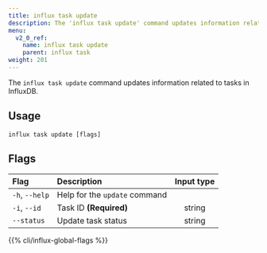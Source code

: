 ```yaml
---
title: influx task update
description: The 'influx task update' command updates information related to tasks in InfluxDB.
menu:
  v2_0_ref:
    name: influx task update
    parent: influx task
weight: 201
---
```


The `influx task update` command updates information related to tasks in InfluxDB.

## Usage
```
influx task update [flags]
```

## Flags
| Flag           | Description                   | Input type  |
|:----           |:-----------                   |:----------: |
| `-h`, `--help` | Help for the `update` command |             |
| `-i`, `--id`   | Task ID **(Required)**        | string      |
| `--status`     | Update task status            | string      |

{{% cli/influx-global-flags %}}
